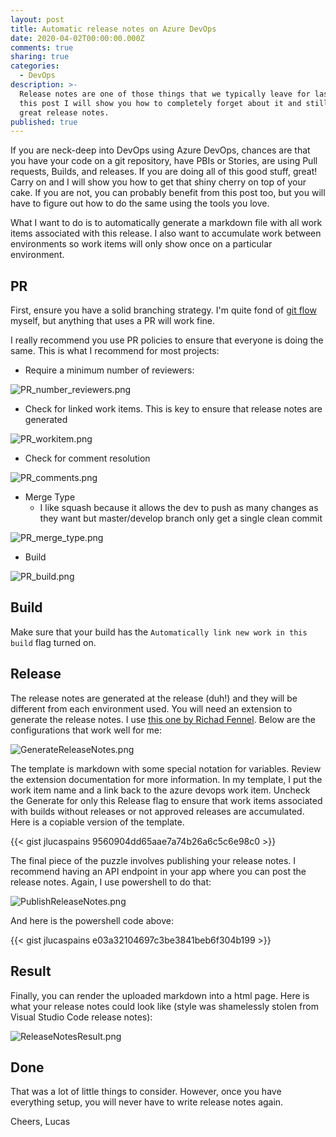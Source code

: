 ```yaml
---
layout: post
title: Automatic release notes on Azure DevOps
date: 2020-04-02T00:00:00.000Z
comments: true
sharing: true
categories:
  - DevOps
description: >-
  Release notes are one of those things that we typically leave for last. In
  this post I will show you how to completely forget about it and still get
  great release notes.
published: true
---
```


If you are neck-deep into DevOps using Azure DevOps, chances are that you have your code on a git repository, have PBIs or Stories, are using Pull requests, Builds, and releases. If you are doing all of this good stuff, great! Carry on and I will show you how to get that shiny cherry on top of your cake. If you are not, you can probably benefit from this post too, but you will have to figure out how to do the same using the tools you love.

What I want to do is to automatically generate a markdown file with all work items associated with this release. I also want to accumulate work between environments so work items will only show once on a particular environment.

## PR
First, ensure you have a solid branching strategy. I'm quite fond of [git flow](https://nvie.com/posts/a-successful-git-branching-model/) myself, but anything that uses a PR will work fine.

I really recommend you use PR policies to ensure that everyone is doing the same. This is what I recommend for most projects:

* Require a minimum number of reviewers:

![PR_number_reviewers.png](/images/posts/PR_number_reviewers.png)

* Check for linked work items. This is key to ensure that release notes are generated

![PR_workitem.png](/images/posts/PR_workitem.png)

* Check for comment resolution

![PR_comments.png](/images/posts/PR_comments.png)

* Merge Type
  * I like squash because it allows the dev to push as many changes as they want but master/develop branch only get a single clean commit

![PR_merge_type.png](/images/posts/PR_merge_type.png)

* Build

![PR_build.png](/images/posts/PR_build.png)

## Build
Make sure that your build has the ``Automatically link new work in this build`` flag turned on.

## Release
The release notes are generated at the release (duh!) and they will be different from each environment used. You will need an extension to generate the release notes. I use [this one by Richad Fennel](https://marketplace.visualstudio.com/items?itemName=richardfennellBM.BM-VSTS-XplatGenerateReleaseNotes&targetId=a7a780bd-ad1c-4875-bc30-030f9dba7f75). Below are the configurations that work well for me:

![GenerateReleaseNotes.png](/images/posts/GenerateReleaseNotes.png)

The template is markdown with some special notation for variables. Review the extension documentation for more information. In my template, I put the work item name and a link back to the azure devops work item. Uncheck the Generate for only this Release flag to ensure that work items associated with builds without releases or not approved releases are accumulated. Here is a copiable version of the template.

{{< gist jlucaspains 9560904dd65aae7a74b26a6c5c6e98c0 >}}

The final piece of the puzzle involves publishing your release notes. I recommend having an API endpoint in your app where you can post the release notes. Again, I use powershell to do that:

![PublishReleaseNotes.png](/images/posts/PublishReleaseNotes.png)

And here is the powershell code above:

{{< gist jlucaspains e03a32104697c3be3841beb6f304b199 >}}

## Result

Finally, you can render the uploaded markdown into a html page. Here is what your release notes could look like (style was shamelessly stolen from Visual Studio Code release notes):

![ReleaseNotesResult.png](/images/posts/ReleaseNotesResult.png)

## Done

That was a lot of little things to consider. However, once you have everything setup, you will never have to write release notes again.

Cheers,
Lucas
